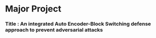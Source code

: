 # Major Project

<h3> Title : An integrated Auto Encoder-Block Switching defense approach to prevent adversarial attacks </h3>
